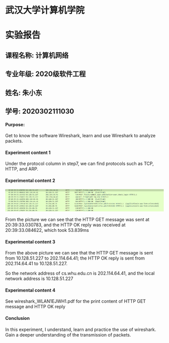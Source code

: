 
# 武汉大学计算机学院

# 实验报告

## 课程名称:       计算机网络 

## 专业年级:       2020级软件工程

## 姓名:           朱小东 

## 学号:           2020302111030 

#### Purpose:

Get to know the software Wireshark, learn and use Wireshark to analyze packets.

#### Experiment content 1

Under the protocol column in step7, we can find protocols such as TCP, HTTP, and ARP.

#### Experimental content 2

![](http.png)

From the picture we can see that the HTTP GET message was sent at 20:39:33.030783, and the HTTP OK reply was received at 20:39:33.084622, which took 53.839ms

#### Experimental content 3

From the above picture we can see that the HTTP GET message is sent from 10.128.51.227 to 202.114.64.41; the HTTP OK reply is sent from 202.114.64.41 to 10.128.51.227.

So the network address of cs.whu.edu.cn is 202.114.64.41, and the local network address is 10.128.51.227

#### Experimental content 4

See wireshark_WLAN1EJWH1.pdf for the print content of HTTP GET message and HTTP OK reply

#### Conclusion
In this experiment, I understand, learn and practice the use of wireshark. Gain a deeper understanding of the transmission of packets.
